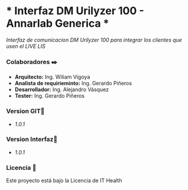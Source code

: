 # * Interfaz DM Urilyzer 100 - Annarlab Generica *

_Interfaz de comunicacion DM Urilyzer 100 para integrar los clientes que usen el LIVE LIS_

### Colaboradores ✒️
* **Arquitecto:** Ing. Wiliam Vigoya
* **Analista de requirieminto:** Ing. Gerardo Piñeros
* **Desarrollador:** Ing. Alejandro Vásquez
* **Tester:** Ing. Gerardo Piñeros 

### Version GIT📌
 * _1.0.1_

### Version Interfaz📌
 * _1.0.1_

### Licencia 📄

Este proyecto está bajo la Licencia de IT Health
